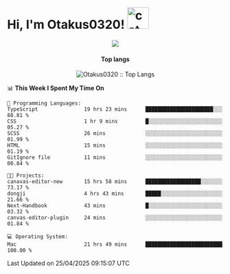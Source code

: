 <h1> Hi, I'm Otakus0320! <img src="https://media.giphy.com/media/mGcNjsfWAjY5AEZNw6/giphy.gif" width="50" alt="cat"></h1>

<p align="center"><a href="https://wakatime.com/@044d69d0-1253-4f60-96b6-5d19a0f9dde5"><img src="https://wakatime.com/badge/user/044d69d0-1253-4f60-96b6-5d19a0f9dde5.svg" /></a></p>

<h4 align="center">Top langs</h4>

<p align="center"><img src="https://github-readme-stats.vercel.app/api/top-langs/?username=Otakus0320&langs_count=10&theme=tokyonight&layout=compact&timestamp={{random_number}}" alt="Otakus0320 :: Top Langs" /></p>

<!--START_SECTION:waka-->
📊 **This Week I Spent My Time On** 

```text
💬 Programming Languages: 
TypeScript               19 hrs 23 mins      ██████████████████████░░░   88.81 % 
CSS                      1 hr 9 mins         █░░░░░░░░░░░░░░░░░░░░░░░░   05.27 % 
SCSS                     26 mins             ░░░░░░░░░░░░░░░░░░░░░░░░░   01.99 % 
HTML                     15 mins             ░░░░░░░░░░░░░░░░░░░░░░░░░   01.19 % 
GitIgnore file           11 mins             ░░░░░░░░░░░░░░░░░░░░░░░░░   00.84 % 

🐱‍💻 Projects: 
canavas-editor-new       15 hrs 58 mins      ██████████████████░░░░░░░   73.17 % 
dongji                   4 hrs 43 mins       █████░░░░░░░░░░░░░░░░░░░░   21.66 % 
Next-Handbook            43 mins             █░░░░░░░░░░░░░░░░░░░░░░░░   03.32 % 
canvas-editor-plugin     24 mins             ░░░░░░░░░░░░░░░░░░░░░░░░░   01.84 % 

💻 Operating System: 
Mac                      21 hrs 49 mins      █████████████████████████   100.00 % 
```


 Last Updated on 25/04/2025 09:15:07 UTC
<!--END_SECTION:waka-->
